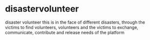 # disastervolunteer
disaster volunteer this is in the face of different disasters, through the victims to find volunteers, volunteers and the victims to exchange, communicate, contribute and release needs of the platform
